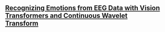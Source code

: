 ## [Recognizing Emotions from EEG Data with Vision Transformers and Continuous Wavelet Transform](https://github.com/agustin-lorenzo/emotion-recognition-thesis)